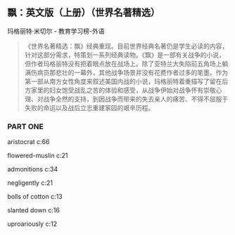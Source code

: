 ## 飘：英文版（上册）（世界名著精选）

玛格丽特·米切尔  -  教育学习榜-外语

> 《世界名著精选：飘》经典重现。目前世界经典名著仍是学生必读的内容，针对这部分需求，特策划一系列经典读物。《飘》是一部有关战争的小说，但作者玛格丽特没有把着眼点放在战场上。除了亚特兰大失陷前五角场上躺满伤病员那悲壮的一幕外，其他战争场景并没有花费作者过多的笔墨。作为第一部从南方女性角度来叙述美国内战的小说，玛格丽特着重描写了留在后方家里的妇女饱受战乱之苦的体验和感受，从战争伊始对战争怀有崇敬心理、对战争全然的支持，到因战争而带来的失去亲人的痛苦、不得不屈服于失败的命运以及战后立志重建家园的艰辛历程。

### PART ONE

 aristocrat  c:66

flowered-muslin c:21

admonitions c:34

negligently c:21

bolls of cotton c:13

slanted down c:16

uproariously c:12
